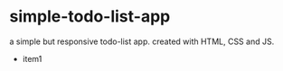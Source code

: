 # simple-todo-list-app
a simple but responsive todo-list app. created with HTML, CSS and JS.
<ul>
  <li>item1</li>
</ul>
